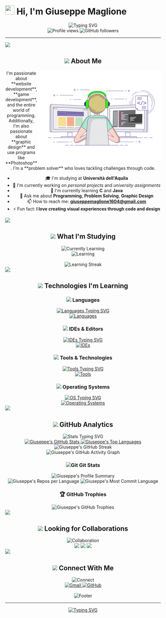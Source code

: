 # <img src="https://raw.githubusercontent.com/MartinHeinz/MartinHeinz/master/wave.gif" width="30px" height="30px" /> Hi, I'm Giuseppe Maglione

<div align="center">
  <img src="https://readme-typing-svg.demolab.com?font=Fira+Code&pause=1000&color=F75C7E&center=true&width=435&lines=Computer+Science+Student;Programming+Enthusiast;Problem+Solver;Always+learning+new+things" alt="Typing SVG" />
</div>

<div align="center">
  <img src="https://komarev.com/ghpvc/?username=peppe1604&color=blueviolet&style=flat-square&label=Profile+Views" alt="Profile views" />
  <img src="https://img.shields.io/github/followers/peppe1604?label=Followers&style=social" alt="GitHub followers" />
</div>

---

<img src="https://user-images.githubusercontent.com/73097560/115834477-dbab4500-a447-11eb-908a-139a6edaec5c.gif">

<div align="center">

## <img src="https://media2.giphy.com/media/QssGEmpkyEOhBCb7e1/giphy.gif?cid=ecf05e47a0n3gi1bfqntqmob8g9aid1oyj2wr3ds3mg700bl&rid=giphy.gif" width ="25"><b> About Me</b>

</div>

<img align="right" alt="Coding" width="400" src="https://raw.githubusercontent.com/devSouvik/devSouvik/master/gif3.gif">

<div align="center">
I'm passionate about **website development**, **game development**, and the entire world of programming. Additionally, I'm also passionate about **graphic design** and use programs like **Photoshop**. I'm a **problem solver** who loves tackling challenges through code.

- 🎓 I'm studying at **Università dell'Aquila**
- 🔭 I'm currently working on *personal projects* and *university assignments*
- 🌱 I'm currently learning **C** and **Java**
- 💬 Ask me about **Programming**, **Problem Solving**, **Graphic Design**
- 📫 How to reach me: **giuseppemaglione1604@gmail.com**
- ⚡ Fun fact: **I love creating visual experiences through code and design**
</div>

<img src="https://user-images.githubusercontent.com/73097560/115834477-dbab4500-a447-11eb-908a-139a6edaec5c.gif">

<div align="center">

## <img src="https://media.giphy.com/media/iY8CRBdQXODJSCERIr/giphy.gif" width="35"><b> What I'm Studying</b>

</div>

<div align="center">
  <img src="https://readme-typing-svg.demolab.com?font=PT+Sans&weight=40&size=25&pause=1000&color=9100F7&center=true&width=435&lines=Currently+Studying..." alt="Currently Learning" />
</div>

<div align="center">
  <img src="https://skillicons.dev/icons?i=c,java,python&theme=dark" alt="Learning" />
</div>

<br>

<div align="center">
  <img src="https://github-readme-streak-stats.herokuapp.com/?user=peppe1604&theme=radical&hide_border=true" alt="Learning Streak" />
</div>

<img src="https://user-images.githubusercontent.com/73097560/115834477-dbab4500-a447-11eb-908a-139a6edaec5c.gif">

<div align="center">

## <img src="https://media.giphy.com/media/SWoSkN6DxTszqIKEqv/giphy.gif" width="36"> **Technologies I'm Learning**

</div>

<div align="center">

### <img src="https://media.giphy.com/media/ln7z2eWriiQAllfVcn/giphy.gif" width="25"> **Languages**

</div>

<div align="center">
  <a href="https://git.io/typing-svg">
    <img src="https://readme-typing-svg.demolab.com?font=PT+Sans&weight=40&size=25&pause=1000&color=9100F7&center=true&width=435&lines=Programming+Languages" alt="Languages Typing SVG" />
  </a>
</div>

<div align="center">
  <a href="https://skillicons.dev">
    <img src="https://skillicons.dev/icons?i=c,cpp,java,php,html,css,js&theme=dark&perline=7" alt="Languages" />
  </a>
</div>

<div align="center">

### <img src="https://media.giphy.com/media/kH1DBkPNyZPOk0BxrM/giphy.gif" width="25"> **IDEs & Editors**

</div>

<div align="center">
  <a href="https://git.io/typing-svg">
    <img src="https://readme-typing-svg.demolab.com?font=PT+Sans&weight=40&size=25&pause=1000&color=9100F7&center=true&width=435&lines=Development+Environment" alt="IDEs Typing SVG" />
  </a>
</div>

<div align="center">
  <a href="https://skillicons.dev">
    <img src="https://skillicons.dev/icons?i=vscode,eclipse&theme=dark&perline=7" alt="IDEs" />
  </a>
</div>

<div align="center">

### <img src="https://media.giphy.com/media/J5B1Y8QZnzXXbLQIBu/giphy.gif" width="25"> **Tools & Technologies**

</div>

<div align="center">
  <a href="https://git.io/typing-svg">
    <img src="https://readme-typing-svg.demolab.com?font=PT+Sans&weight=40&size=25&pause=1000&color=9100F7&center=true&width=435&lines=Tools+%26+Software" alt="Tools Typing SVG" />
  </a>
</div>

<div align="center">
  <a href="https://skillicons.dev">
    <img src="https://skillicons.dev/icons?i=git,bash,ps,ae&theme=dark&perline=7" alt="Tools" />
  </a>
</div>

<div align="center">

### <img src="https://media.giphy.com/media/du3J3cXyzhj75IOgvA/giphy.gif" width="25"> **Operating Systems**

</div>

<div align="center">
  <a href="https://git.io/typing-svg">
    <img src="https://readme-typing-svg.demolab.com?font=PT+Sans&weight=40&size=25&pause=1000&color=9100F7&center=true&width=435&lines=Operating+Systems" alt="OS Typing SVG" />
  </a>
</div>

<div align="center">
  <a href="https://skillicons.dev">
    <img src="https://skillicons.dev/icons?i=linux,ubuntu&theme=dark&perline=7" alt="Operating Systems" />
  </a>
</div>

<img src="https://user-images.githubusercontent.com/73097560/115834477-dbab4500-a447-11eb-908a-139a6edaec5c.gif">

<div align="center">

## <img src="https://media.giphy.com/media/cj87CxfRtrUifF3Ryk/giphy.gif" width="25"> **GitHub Analytics**

</div>

<div align="center">
  <img src="https://readme-typing-svg.demolab.com?font=PT+Sans&weight=40&size=25&pause=1000&color=9100F7&center=true&width=435&lines=GitHub+Statistics" alt="Stats Typing SVG" />
</div>

<div align="center">
  <a href="https://github.com/anuraghazra/github-readme-stats">
    <img height="180em" src="https://github-readme-stats.vercel.app/api?username=peppe1604&show_icons=true&theme=radical&include_all_commits=true&count_private=true&hide_border=true" alt="Giuseppe's GitHub Stats" />
    <img height="180em" src="https://github-readme-stats.vercel.app/api/top-langs/?username=peppe1604&layout=compact&langs_count=8&theme=radical&hide_border=true" alt="Giuseppe's Top Languages" />
  </a>
</div>

<div align="center">
  <img src="https://github-readme-streak-stats.herokuapp.com/?user=peppe1604&theme=radical&hide_border=true" alt="Giuseppe's GitHub Streak" />
</div>

<div align="center">
  <img src="https://github-readme-activity-graph.vercel.app/graph?username=peppe1604&theme=react-dark&hide_border=true&area=true" alt="Giuseppe's GitHub Activity Graph" />
</div>

<div align="center">

### <img src="https://media.giphy.com/media/W5eoZHPpUx9sapR0eu/giphy.gif" width="30px" alt="Git" /> **Git Stats**

</div>

<div align="center">
  <img src="https://github-profile-summary-cards.vercel.app/api/cards/profile-details?username=peppe1604&theme=radical" alt="Giuseppe's Profile Summary" />
</div>

<div align="center">
  <img src="https://github-profile-summary-cards.vercel.app/api/cards/repos-per-language?username=peppe1604&theme=radical" alt="Giuseppe's Repos per Language" />
  <img src="https://github-profile-summary-cards.vercel.app/api/cards/most-commit-language?username=peppe1604&theme=radical" alt="Giuseppe's Most Commit Language" />
</div>

<div align="center">

### 🏆 **GitHub Trophies**

</div>

<div align="center">
  <img src="https://github-profile-trophy.vercel.app/?username=peppe1604&theme=radical&no-frame=true&no-bg=false&margin-w=4" alt="Giuseppe's GitHub Trophies" />
</div>

<img src="https://user-images.githubusercontent.com/73097560/115834477-dbab4500-a447-11eb-908a-139a6edaec5c.gif">

<div align="center">

## <img src="https://media.giphy.com/media/LnQjpWaON8nhr21vNW/giphy.gif" width="32"> **Looking for Collaborations**

</div>

<div align="center">
  <img src="https://readme-typing-svg.demolab.com?font=PT+Sans&weight=40&size=20&pause=1000&color=9100F7&center=true&width=500&lines=Let's+learn+and+grow+together!" alt="Collaboration" />
</div>

<div align="center">
  <img src="https://media.giphy.com/media/QaMcXSekUWx7aogAUr/giphy.gif" width="50" />
  <img src="https://media.giphy.com/media/WUlplcMpOCEmTGBtBW/giphy.gif" width="50" />
  <img src="https://media.giphy.com/media/kH1DBkPNyZPOk0BxrM/giphy.gif" width="50" />
</div>

<img src="https://user-images.githubusercontent.com/73097560/115834477-dbab4500-a447-11eb-908a-139a6edaec5c.gif">

<div align="center">

## <img src="https://media.giphy.com/media/MIGbtLZoVjbl0bYbAd/giphy.gif" width="30"> **Connect With Me**

</div>

<div align="center">
  <img src="https://readme-typing-svg.demolab.com?font=PT+Sans&weight=40&size=22&pause=1000&color=9100F7&center=true&width=400&lines=Let's+Connect!" alt="Connect" />
</div>

<div align="center">
  <a href="mailto:giuseppemaglione1604@gmail.com">
    <img src="https://img.shields.io/badge/Gmail-D14836?style=for-the-badge&logo=gmail&logoColor=white" alt="Gmail" />
  </a>
  <a href="https://github.com/peppe1604">
    <img src="https://img.shields.io/badge/GitHub-100000?style=for-the-badge&logo=github&logoColor=white" alt="GitHub" />
  </a>
</div>

<br>

<div align="center">
  <img src="https://capsule-render.vercel.app/api?type=waving&color=gradient&height=100&section=footer&width=100%" alt="Footer" />
</div>

---

<div align="center">
 <a href="https://git.io/typing-svg"><img src="https://readme-typing-svg.demolab.com?font=PT+Sans&weight=60&pause=1000&color=9100F7&background=FF000000&repeat=false&random=true&width=550&lines=Thanks+for+visiting!+%E2%AD%90+Star+if+you+like+my+work!" alt="Typing SVG" /></a>
</div>
